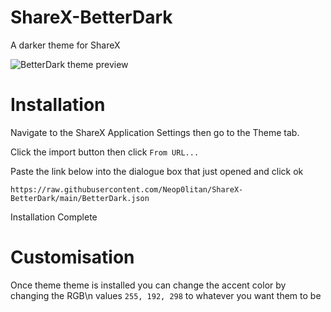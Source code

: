 # ShareX-BetterDark
A darker theme for ShareX

![BetterDark theme preview](https://i.imgur.com/PazKkhF.png)

# Installation
Navigate to the ShareX Application Settings then go to the Theme tab.

Click the import button then click `From URL...`

Paste the link below into the dialogue box that just opened and click ok

`https://raw.githubusercontent.com/Neop0litan/ShareX-BetterDark/main/BetterDark.json`

Installation Complete

# Customisation
Once theme theme is installed you can change the accent color by changing the RGB\n
values `255, 192, 298` to whatever you want them to be
